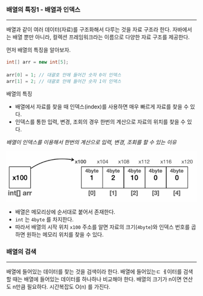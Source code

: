 
### 배열의 특징1 - 배열과 인덱스
---
배열과 같이 여러 데이터(자료)를 구조화해서 다루는 것을 자료 구조라 한다.
자바에서는 배열 뿐만 아니라, 컬렉션 프레임워크라는 이름으로 다양한 자료 구조를 제공한다.

먼저 배열의 특징을 알아보자.

```java
int[] arr = new int[5];

arr[0] = 1; // 대괄호 안에 들어간 숫자 0이 인덱스
arr[1] = 2; // 대괄호 안에 들어간 숫자 1이 인덱스
```

배열의 특징
- 배열에서 자료를 찾을 때 인덱스(index)를 사용하면 매우 빠르게 자료를 찾을 수 있다.
- 인덱스를 통한 입력, 변경, 조회의 경우 한번의 계산으로 자료의 위치를 찾을 수 있다.

*배열이 인덱스를 이용해서 한번의 계산으로 입력, 변경, 조회를 할 수 있는 이유*

![[Pasted image 20240919125405.png]](images/Pasted%20image%2020240919125405.png)

- 배열은 메모리상에 순서대로 붙어서 존재한다.
- `int` 는 `4byte` 를 차지한다.
- 따라서 배열의 시작 위치 `x100` 주소를 알면 자료의 크기(`4byte`)와 인덱스 번호를 곱하면 원하는 메모리 위치를 찾을 수 있다.


### 배열의 검색
---
배열에 들어있는 데이터를 찾는 것을 검색이라 한다. 배열에 들어있는ㄷ ㅔ이터를 검색할 때는 배열에 들어있는 데이터를 하나하나 비교해야 한다. 배열의 크기가 n이면 연산도  n만큼 필요하다. 시간복잡도 O(n) 를 가진다.

